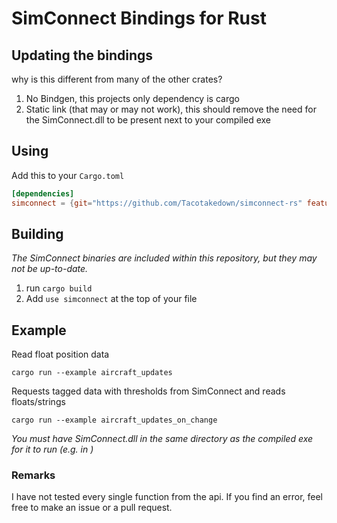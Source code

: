 # SimConnect Bindings for Rust

## Updating the bindings
why is this different from many of the other crates? 
1. No Bindgen, this projects only dependency is cargo
2. Static link (that may or may not work), this should remove the need for the SimConnect.dll to be present next to your compiled exe

## Using
Add this to your `Cargo.toml`
```toml
[dependencies]
simconnect = {git="https://github.com/Tacotakedown/simconnect-rs" features=["static-link"]}
```

## Building
*The SimConnect binaries are included within this repository, but they may not be up-to-date.*

1. run `cargo build`
2. Add `use simconnect` at the top of your file

## Example
Read float position data

```
cargo run --example aircraft_updates
```

Requests tagged data with thresholds from SimConnect and reads floats/strings
```
cargo run --example aircraft_updates_on_change
```

*You must have SimConnect.dll in the same directory as the compiled exe for it to run (e.g. in )*

### Remarks
I have not tested every single function from the api. If you find an error, feel free to make an issue or a pull request.
